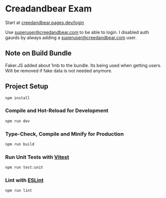# Creadandbear Exam
Start at [creedandbear.pages.dev/login](https://creedandbear.pages.dev/login)

Use superuser@creedandbear.com to be able to login. I disabled auth gaurds by always adding a superuser@creedandbear.com user.

## Note on Build Bundle
Faker.JS added about 1mb to the bundle. Its being used when getting users. Will be removed if fake data is not needed anymore. 

## Project Setup

```sh
npm install
```

### Compile and Hot-Reload for Development

```sh
npm run dev
```

### Type-Check, Compile and Minify for Production

```sh
npm run build
```

### Run Unit Tests with [Vitest](https://vitest.dev/)

```sh
npm run test:unit
```

### Lint with [ESLint](https://eslint.org/)

```sh
npm run lint
```
